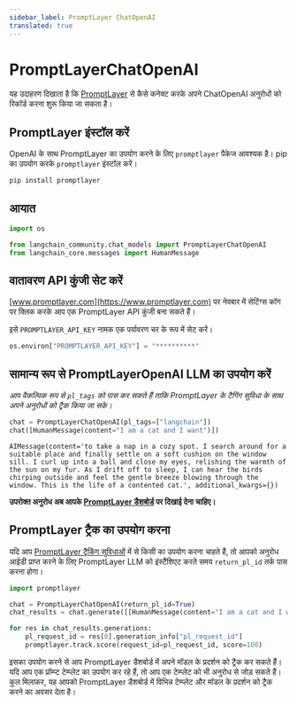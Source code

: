 ```yaml
---
sidebar_label: PromptLayer ChatOpenAI
translated: true
---
```


# PromptLayerChatOpenAI

यह उदाहरण दिखाता है कि [PromptLayer](https://www.promptlayer.com) से कैसे कनेक्ट करके अपने ChatOpenAI अनुरोधों को रिकॉर्ड करना शुरू किया जा सकता है।

## PromptLayer इंस्टॉल करें

OpenAI के साथ PromptLayer का उपयोग करने के लिए `promptlayer` पैकेज आवश्यक है। pip का उपयोग करके `promptlayer` इंस्टॉल करें।

```python
pip install promptlayer
```

## आयात

```python
import os

from langchain_community.chat_models import PromptLayerChatOpenAI
from langchain_core.messages import HumanMessage
```

## वातावरण API कुंजी सेट करें

[www.promptlayer.com](https://www.promptlayer.com) पर नेवबार में सेटिंग्स कॉग पर क्लिक करके आप एक PromptLayer API कुंजी बना सकते हैं।

इसे `PROMPTLAYER_API_KEY` नामक एक पर्यावरण चर के रूप में सेट करें।

```python
os.environ["PROMPTLAYER_API_KEY"] = "**********"
```

## सामान्य रूप से PromptLayerOpenAI LLM का उपयोग करें

*आप वैकल्पिक रूप से `pl_tags` को पास कर सकते हैं ताकि PromptLayer के टैगिंग सुविधा के साथ अपने अनुरोधों को ट्रैक किया जा सके।*

```python
chat = PromptLayerChatOpenAI(pl_tags=["langchain"])
chat([HumanMessage(content="I am a cat and I want")])
```

```output
AIMessage(content='to take a nap in a cozy spot. I search around for a suitable place and finally settle on a soft cushion on the window sill. I curl up into a ball and close my eyes, relishing the warmth of the sun on my fur. As I drift off to sleep, I can hear the birds chirping outside and feel the gentle breeze blowing through the window. This is the life of a contented cat.', additional_kwargs={})
```

**उपरोक्त अनुरोध अब आपके [PromptLayer डैशबोर्ड](https://www.promptlayer.com) पर दिखाई देना चाहिए।**

## PromptLayer ट्रैक का उपयोग करना

यदि आप [PromptLayer ट्रैकिंग सुविधाओं](https://magniv.notion.site/Track-4deee1b1f7a34c1680d085f82567dab9) में से किसी का उपयोग करना चाहते हैं, तो आपको अनुरोध आईडी प्राप्त करने के लिए PromptLayer LLM को इंस्टैंशिएट करते समय `return_pl_id` तर्क पास करना होगा।

```python
import promptlayer

chat = PromptLayerChatOpenAI(return_pl_id=True)
chat_results = chat.generate([[HumanMessage(content="I am a cat and I want")]])

for res in chat_results.generations:
    pl_request_id = res[0].generation_info["pl_request_id"]
    promptlayer.track.score(request_id=pl_request_id, score=100)
```

इसका उपयोग करने से आप PromptLayer डैशबोर्ड में अपने मॉडल के प्रदर्शन को ट्रैक कर सकते हैं। यदि आप एक प्रॉम्प्ट टेम्प्लेट का उपयोग कर रहे हैं, तो आप एक टेम्प्लेट को भी अनुरोध से जोड़ सकते हैं।
कुल मिलाकर, यह आपको PromptLayer डैशबोर्ड में विभिन्न टेम्प्लेट और मॉडल के प्रदर्शन को ट्रैक करने का अवसर देता है।
